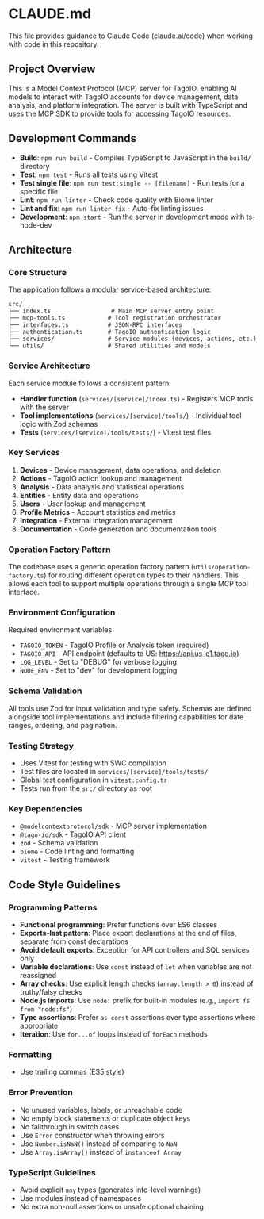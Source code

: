 # CLAUDE.md

This file provides guidance to Claude Code (claude.ai/code) when working with code in this repository.

## Project Overview

This is a Model Context Protocol (MCP) server for TagoIO, enabling AI models to interact with TagoIO accounts for device management, data analysis, and platform integration. The server is built with TypeScript and uses the MCP SDK to provide tools for accessing TagoIO resources.

## Development Commands

- **Build**: `npm run build` - Compiles TypeScript to JavaScript in the `build/` directory
- **Test**: `npm test` - Runs all tests using Vitest
- **Test single file**: `npm run test:single -- [filename]` - Run tests for a specific file
- **Lint**: `npm run linter` - Check code quality with Biome linter
- **Lint and fix**: `npm run linter-fix` - Auto-fix linting issues
- **Development**: `npm start` - Run the server in development mode with ts-node-dev

## Architecture

### Core Structure

The application follows a modular service-based architecture:

```
src/
├── index.ts                 # Main MCP server entry point
├── mcp-tools.ts            # Tool registration orchestrator
├── interfaces.ts           # JSON-RPC interfaces
├── authentication.ts       # TagoIO authentication logic
├── services/               # Service modules (devices, actions, etc.)
└── utils/                  # Shared utilities and models
```

### Service Architecture

Each service module follows a consistent pattern:

- **Handler function** (`services/[service]/index.ts`) - Registers MCP tools with the server
- **Tool implementations** (`services/[service]/tools/`) - Individual tool logic with Zod schemas
- **Tests** (`services/[service]/tools/tests/`) - Vitest test files

### Key Services

1. **Devices** - Device management, data operations, and deletion
2. **Actions** - TagoIO action lookup and management
3. **Analysis** - Data analysis and statistical operations
4. **Entities** - Entity data and operations
5. **Users** - User lookup and management
6. **Profile Metrics** - Account statistics and metrics
7. **Integration** - External integration management
8. **Documentation** - Code generation and documentation tools

### Operation Factory Pattern

The codebase uses a generic operation factory pattern (`utils/operation-factory.ts`) for routing different operation types to their handlers. This allows each tool to support multiple operations through a single MCP tool interface.

### Environment Configuration

Required environment variables:

- `TAGOIO_TOKEN` - TagoIO Profile or Analysis token (required)
- `TAGOIO_API` - API endpoint (defaults to US: https://api.us-e1.tago.io)
- `LOG_LEVEL` - Set to "DEBUG" for verbose logging
- `NODE_ENV` - Set to "dev" for development logging

### Schema Validation

All tools use Zod for input validation and type safety. Schemas are defined alongside tool implementations and include filtering capabilities for date ranges, ordering, and pagination.

### Testing Strategy

- Uses Vitest for testing with SWC compilation
- Test files are located in `services/[service]/tools/tests/`
- Global test configuration in `vitest.config.ts`
- Tests run from the `src/` directory as root

### Key Dependencies

- `@modelcontextprotocol/sdk` - MCP server implementation
- `@tago-io/sdk` - TagoIO API client
- `zod` - Schema validation
- `biome` - Code linting and formatting
- `vitest` - Testing framework

## Code Style Guidelines

### Programming Patterns

- **Functional programming**: Prefer functions over ES6 classes
- **Exports-last pattern**: Place export declarations at the end of files, separate from const declarations
- **Avoid default exports**: Exception for API controllers and SQL services only
- **Variable declarations**: Use `const` instead of `let` when variables are not reassigned
- **Array checks**: Use explicit length checks (`array.length > 0`) instead of truthy/falsy checks
- **Node.js imports**: Use `node:` prefix for built-in modules (e.g., `import fs from "node:fs"`)
- **Type assertions**: Prefer `as const` assertions over type assertions where appropriate
- **Iteration**: Use `for...of` loops instead of `forEach` methods

### Formatting

- Use trailing commas (ES5 style)

### Error Prevention

- No unused variables, labels, or unreachable code
- No empty block statements or duplicate object keys
- No fallthrough in switch cases
- Use `Error` constructor when throwing errors
- Use `Number.isNaN()` instead of comparing to `NaN`
- Use `Array.isArray()` instead of `instanceof Array`

### TypeScript Guidelines

- Avoid explicit `any` types (generates info-level warnings)
- Use modules instead of namespaces
- No extra non-null assertions or unsafe optional chaining
